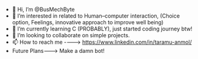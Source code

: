 - 👋 Hi, I’m @BusMechByte
- 👀 I’m interested in related to Human–computer interaction, (Choice option, Feelings, innovative approach to improve well being)
- 🌱 I’m currently learning C (PROBABLY), just started coding journey btw!
- 💞️ I’m looking to collaborate on simple projects.
- 📫 How to reach me ----> https://www.linkedin.com/in/taramu-anmol/
- Future Plans---> Make a damn bot!

<!---
BusMechByte/BusMechByte is a ✨ special ✨ repository because its `README.md` (this file) appears on your GitHub profile.
You can click the Preview link to take a look at your changes.
--->
